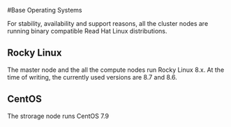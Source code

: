 #Base Operating Systems

For stability, availability and support reasons, all the cluster nodes are running binary compatible Read Hat Linux distributions.

## Rocky Linux

The master node and the all the compute nodes run Rocky Linux 8.x. At the time of writing, the currently used versions are 8.7 and 8.6.

## CentOS

The strorage node runs CentOS 7.9
